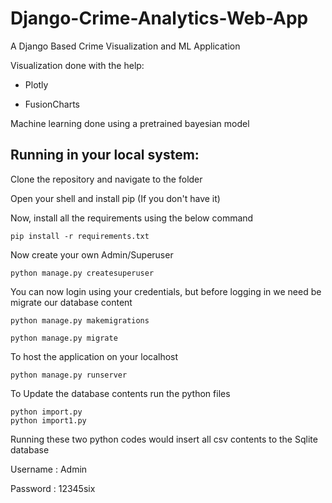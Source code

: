 # Django-Crime-Analytics-Web-App
A Django Based Crime Visualization and ML Application 

Visualization done with the help:

- Plotly

- FusionCharts

Machine learning done using a pretrained bayesian model


## Running in your local system:

Clone the repository and navigate to the folder

Open your shell and install pip (If you don't have it)

Now, install all the requirements using the below command

```
pip install -r requirements.txt
```

Now create your own Admin/Superuser

```
python manage.py createsuperuser
```

You can now login using your credentials, but before logging in we need be migrate our database content

```
python manage.py makemigrations

python manage.py migrate
```
To host the application on your localhost

```
python manage.py runserver
```

To Update the database contents run the python files
``` 
python import.py 
python import1.py
```  

Running these two python codes would insert all csv contents to the Sqlite database



Username : Admin

Password : 12345six



